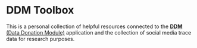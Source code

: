 # DDM Toolbox

This is a personal collection of helpful resources connected to the [**DDM** (Data Donation Module)](https://github.com/uzh/ddm/) application and the collection of social media trace data for research purposes.
